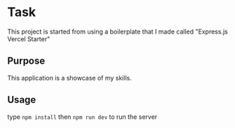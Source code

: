 # Task
This project is started from using a boilerplate that I made called
"Express.js Vercel Starter"

## Purpose
This application is a showcase of my skills.

## Usage
type `npm install`
then `npm run dev`
to run the server